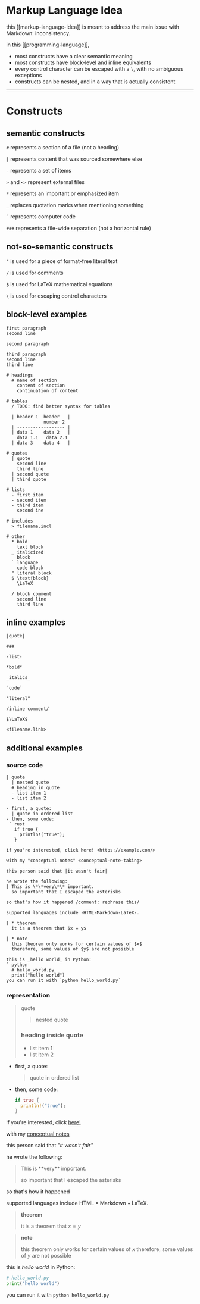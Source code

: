 # Markup Language Idea

this [[markup-language-idea]] is meant to address the main issue with Markdown: inconsistency.

in this [[programming-language]],

- most constructs have a clear semantic meaning
- most constructs have block-level and inline equivalents
- every control character can be escaped with a `\`, with no ambiguous exceptions
- constructs can be nested, and in a way that is actually consistent

---

# Constructs

## semantic constructs

`#` represents a section of a file (not a heading)

`|` represents content that was sourced somewhere else

`-` represents a set of items

`>` and `<>` represent external files

`*` represents an important or emphasized item

`_` replaces quotation marks when mentioning something

`` ` `` represents computer code

`###` represents a file-wide separation (not a horizontal rule)

## not-so-semantic constructs

`"` is used for a piece of format-free literal text

`/` is used for comments

`$` is used for LaTeX mathematical equations

`\` is used for escaping control characters

## block-level examples

```
first paragraph
second line

second paragraph

third paragraph
second line
third line

# headings
  # name of section
    content of section
    continuation of content

# tables
  / TODO: find better syntax for tables

  | header 1  header   |
              number 2
  | ------------------ |
  | data 1    data 2   |
    data 1.1   data 2.1
  | data 3    data 4   |

# quotes
  | quote
    second line
    third line
  | second quote
  | third quote

# lists
  - first item
  - second item
  - third item
    second ine

# includes
  > filename.incl

# other
  * bold
    text block
  _ italicized
    block
  ` language
    code block
  " literal block
  $ \text{block}
    \LaTeX

  / block comment
    second line
    third line
```

## inline examples

```
|quote|

###

-list-

*bold*

_italics_

`code`

"literal"

/inline comment/

$\LaTeX$

<filename.link>
```

## additional examples

### source code

```
| quote
  | nested quote
  # heading in quote
  - list item 1
  - list item 2

- first, a quote:
  | quote in ordered list
- then, some code:
 ` rust
   if true {
     println!("true");
   }

if you're interested, click here! <https://example.com/>

with my "conceptual notes" <conceptual-note-taking>

this person said that |it wasn't fair|

he wrote the following:
| This is \*\*very\*\* important.
  so important that I escaped the asterisks

so that's how it happened /comment: rephrase this/

supported languages include -HTML-Markdown-LaTeX-.

| * theorem
  it is a theorem that $x = y$

| * note
  this theorem only works for certain values of $x$
  therefore, some values of $y$ are not possible

this is _hello world_ in Python:
` python
  # hello_world.py
  print("hello world")
you can run it with `python hello_world.py`
```

### representation

> quote
>
> > nested quote
>
> ### heading inside quote
>
> - list item 1
> - list item 2

- first, a quote:
  > quote in ordered list
- then, some code:
  ```rust
  if true {
    println!("true");
  }
  ```

if you're interested, click [here!](https://example.com/)

with my [conceptual notes](conceptual-note-taking)

this person said that _"it wasn't fair"_

he wrote the following:

> This is \*\*very\*\* important.
>
> so important that I escaped the asterisks

so that's how it happened <!-- comment: rephrase this -->

supported languages include HTML &bull; Markdown &bull; LaTeX.

> **theorem**
>
> it is a theorem that $x = y$

> **note**
>
> this theorem only works for certain values of $x$
> therefore, some values of $y$ are not possible

this is _hello world_ in Python:

```python
# hello_world.py
print("hello world")
```

you can run it with `python hello_world.py`
